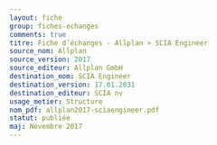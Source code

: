 ```yaml
---
layout: fiche
group: fiches-echanges
comments: true
titre: Fiche d’échanges - Allplan > SCIA Engineer
source_nom: Allplan
source_version: 2017
source_editeur: Allplan GmbH
destination_nom: SCIA Engineer
destination_version: 17.01.2031
destination_editeur: SCIA nv
usage_metier: Structure
nom_pdf: allplan2017-sciaengineer.pdf
statut: publiée  
maj: Novembre 2017
---
```

